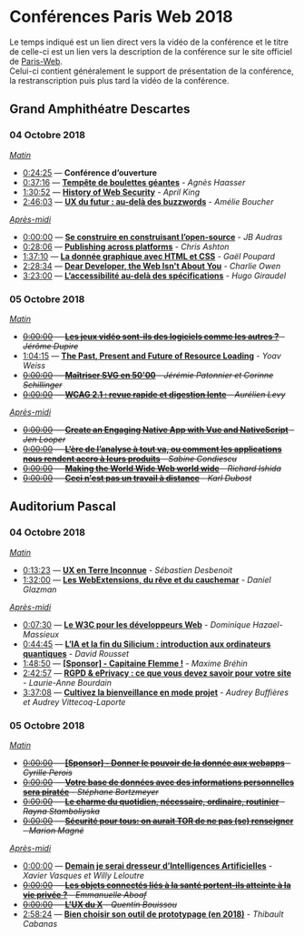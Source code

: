 # Conférences Paris Web 2018

Le temps indiqué est un lien direct vers la vidéo de la conférence et le titre de celle-ci est un lien vers la description de la conférence sur le site officiel de [Paris-Web](https://www.paris-web.fr).  
Celui-ci contient généralement le support de présentation de la conférence, la restranscription puis plus tard la vidéo de la conférence.  

## Grand Amphithéatre Descartes
### 04 Octobre 2018
*[Matin](https://www.youtube.com/watch?v=qYgqTpdPmTo)*

* [0:24:25](https://www.youtube.com/watch?v=qYgqTpdPmTo&t=24m25s) — **Conférence d’ouverture**
* [0:37:16](https://www.youtube.com/watch?v=qYgqTpdPmTo&t=37m16s) — [**Tempête de boulettes géantes**](https://www.paris-web.fr/2018/conferences/tempete-de-boulettes-geantes.php) - *Agnès Haasser*
* [1:30:52](https://www.youtube.com/watch?v=qYgqTpdPmTo&t=1h30m52s) — [**History of Web Security**](https://www.paris-web.fr/2018/conferences/mozilla-observatory-a-history-of-web-security-standards.php) - *April King*
* [2:46:03](https://www.youtube.com/watch?v=qYgqTpdPmTo&t=2h46m03s) — [**UX du futur : au-delà des buzzwords**](https://www.paris-web.fr/2018/conferences/ux-du-futur-au-dela-des-buzzwords.php) - *Amélie Boucher*

*[Après-midi](https://www.youtube.com/watch?v=ZNBGieeOLcU)*

* [0:00:00](https://www.youtube.com/watch?v=ZNBGieeOLcU) — [**Se construire en construisant l’open-source**](https://www.paris-web.fr/2018/conferences/se-construire-en-construisant-lopen-source.php) - *JB Audras*
* [0:28:06](https://www.youtube.com/watch?v=ZNBGieeOLcU&t=28m06s) — [**Publishing across platforms**](https://www.paris-web.fr/2018/conferences/publishing-across-platforms.php) - *Chris Ashton*
* [1:37:10](https://www.youtube.com/watch?v=ZNBGieeOLcU&t=1h37m00s) — [**La donnée graphique avec HTML et CSS**](https://www.paris-web.fr/2018/conferences/la-donnee-graphique-avec-html-et-css.php) - *Gaël Poupard*
* [2:28:34](https://www.youtube.com/watch?v=ZNBGieeOLcU&t=2h28m34s) — [**Dear Developer, the Web Isn't About You**](https://www.paris-web.fr/2018/conferences/dear-developer-the-web-isnt-about-you.php) - *Charlie Owen*
* [3:23:00](https://www.youtube.com/watch?v=ZNBGieeOLcU&t=3h23m00s) — [**L’accessibilité au-delà des spécifications**](https://www.paris-web.fr/2018/conferences/L-accessibilite-au-dela-des-specifications.php) - *Hugo Giraudel*

### 05 Octobre 2018
*[Matin](https://www.youtube.com/watch?v=HnDsr3EbaV4)*

* ~~[0:00:00](https://www.youtube.com/watch?v=HnDsr3EbaV4) — [**Les jeux vidéo sont-ils des logiciels comme les autres ?**](https://www.paris-web.fr/2018/conferences/les-jeux-video-sont-ils-des-logiciels-comme-les-autres.php) - *Jérôme Dupire*~~
* [1:04:15](https://www.youtube.com/watch?v=HnDsr3EbaV4&t=1h4m15s) — [**The Past, Present and Future of Resource Loading**](https://www.paris-web.fr/2018/conferences/the-past-present-and-future-of-resource-loading.php) - *Yoav Weiss*
* ~~[0:00:00](https://www.youtube.com/watch?v=HnDsr3EbaV4) — [**Maîtriser SVG en 50'00**](https://www.paris-web.fr/2018/conferences/maitriser-svg-en-50-minutes.php) - *Jérémie Patonnier et Corinne Schillinger*~~
* ~~[0:00:00](https://www.youtube.com/watch?v=HnDsr3EbaV4) — [**WCAG 2.1 : revue rapide et digestion lente**](https://www.paris-web.fr/2018/conferences/wcag-21-revue-rapide-et-digestion-lente.php) - *Aurélien Levy*~~

*[Après-midi](https://www.youtube.com/watch?v=ymjVqWVtsOo)*

* ~~[0:00:00](https://www.youtube.com/watch?v=ymjVqWVtsOo) — [**Create an Engaging Native App with Vue and NativeScript**](https://www.paris-web.fr/2018/conferences/create-an-engaging-native-app-with-vue-and-nativescript.php) - *Jen Looper*~~
* ~~[0:00:00](https://www.youtube.com/watch?v=ymjVqWVtsOo) — [**L’ère de l’analyse à tout va, ou comment les applications nous rendent accro à leurs produits**](https://www.paris-web.fr/2018/conferences/lre-de-lanalyse-a-tout-va-ou-comment-les-applications-nous-rendent-accro-a-leurs-produits.php) - *Sabine Condiescu*~~
* ~~[0:00:00](https://www.youtube.com/watch?v=ymjVqWVtsOo) — [**Making the World Wide Web world wide**](https://www.paris-web.fr/2018/conferences/making-the-world-wide-web-world-wide.php) - *Richard Ishida*~~
* ~~[0:00:00](https://www.youtube.com/watch?v=ymjVqWVtsOo) — [**Ceci n'est pas un travail à distance**](https://www.paris-web.fr/2018/conferences/ceci-nest-pas-un-travail-a-distance.php) - *Karl Dubost*~~

## Auditorium Pascal
### 04 Octobre 2018
*[Matin](https://www.youtube.com/watch?v=4jFz8W2WOGs)*

* [0:13:23](https://www.youtube.com/watch?v=4jFz8W2WOGs&t=13m23s) — [**UX en Terre Inconnue**](https://www.paris-web.fr/2018/conferences/ux-en-terre-inconnue.php) - *Sébastien Desbenoit*
* [1:32:00](https://www.youtube.com/watch?v=4jFz8W2WOGs&t=1h32m00s) — [**Les WebExtensions, du rêve et du cauchemar**](https://www.paris-web.fr/2018/conferences/les-webextensions-du-reve-et-du-cauchemar.php) - *Daniel Glazman*

*[Après-midi](https://www.youtube.com/watch?v=5V9UiaSmnBg)*

* [0:07:30](https://www.youtube.com/watch?v=5V9UiaSmnBg&t=7m30s) — [**Le W3C pour les développeurs Web**](https://www.paris-web.fr/2018/conferences/le-w3c-pour-les-developeurs-web.php) - *Dominique Hazael-Massieux*
* [0:44:45](https://www.youtube.com/watch?v=5V9UiaSmnBg&t=44m45s) — [**L’IA et la fin du Silicium : introduction aux ordinateurs quantiques**](https://www.paris-web.fr/2018/conferences/lia-et-la-fin-du-silicium-introduction-aux-ordinateurs-quantiques.php) - *David Rousset*
* [1:48:50](https://www.youtube.com/watch?v=5V9UiaSmnBg&t=1h48m50s) — [**[Sponsor] - Capitaine Flemme !**](https://www.paris-web.fr/2018/conferences/sponsor---capitaine-flemme.php) - *Maxime Bréhin*
* [2:42:57](https://www.youtube.com/watch?v=5V9UiaSmnBg&t=2h42m57s) — [**RGPD & ePrivacy : ce que vous devez savoir pour votre site**](https://www.paris-web.fr/2018/conferences/rgpd-eprivacy-ce-que-vous-devez-savoir-pour-votre-site.php) - *Laurie-Anne Bourdain*
* [3:37:08](https://www.youtube.com/watch?v=5V9UiaSmnBg&t=3h37m08s) — [**Cultivez la bienveillance en mode projet**](https://www.paris-web.fr/2018/conferences/cultivez-la-bienveillance-en-mode-projet.php) - *Audrey Buffières et Audrey Vittecoq-Laporte*

### 05 Octobre 2018
*[Matin](https://www.youtube.com/watch?v=VnwzO0uNn6o)*

* ~~[0:00:00](https://www.youtube.com/watch?v=VnwzO0uNn6o) — [**[Sponsor] - Donner le pouvoir de la donnée aux webapps**](https://www.paris-web.fr/2018/conferences/sponsor-donner-le-pouvoir-de-la-donnee-aux-webapps.php) - *Cyrille Perois*~~
* ~~[0:00:00](https://www.youtube.com/watch?v=VnwzO0uNn6o) — [**Votre base de données avec des informations personnelles sera piratée**](https://www.paris-web.fr/2018/conferences/votre-base-de-donnees-avec-des-informations-personnelles-sera-piratee.php) - *Stéphane Bortzmeyer*~~
* ~~[0:00:00](https://www.youtube.com/watch?v=VnwzO0uNn6o) — [**Le charme du quotidien, nécessaire, ordinaire, routinier**](https://www.paris-web.fr/2018/conferences/le-charme-du-quotidien-necessaire-ordinaire-routinier.php) - *Rayna Stamboliyska*~~
* ~~[0:00:00](https://www.youtube.com/watch?v=VnwzO0uNn6o) — [**Sécurité pour tous: on aurait TOR de ne pas (se) renseigner**](https://www.paris-web.fr/2018/conferences/securite-pour-tous-on-aurait-tor-de-ne-pas-se-renseigner.php) - *Marion Magné*~~

*[Après-midi](https://www.youtube.com/watch?v=62fsK3vO0DU)*

* [0:00:00](https://www.youtube.com/watch?v=62fsK3vO0DU) — [**Demain je serai dresseur d’Intelligences Artificielles**](https://www.paris-web.fr/2018/conferences/demain-je-serai-dresseur-dintelligences-artificielles.php) - *Xavier Vasques et Willy Leloutre*
* ~~[0:00:00](https://www.youtube.com/watch?v=62fsK3vO0DU) — [**Les objets connectés liés à la santé portent-ils atteinte à la vie privée ?**](https://www.paris-web.fr/2018/conferences/les-objets-connectes-lies-a-la-sante-portent-ils-atteinte-a-la-vie-privee.php) - *Emmanuelle Aboaf*~~
* ~~[0:00:00](https://www.youtube.com/watch?v=62fsK3vO0DU) — [**L'UX du X**](https://www.paris-web.fr/2018/conferences/lux-du-x.php) - *Quentin Bouissou*~~
* [2:58:24](https://www.youtube.com/watch?v=62fsK3vO0DU&t=2h58m24s) — [**Bien choisir son outil de prototypage (en 2018)**](https://www.paris-web.fr/2018/conferences/bien-choisir-son-outil-de-prototypage-en-2018.php) - *Thibault Cabanas*
